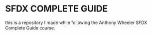# SFDX COMPLETE GUIDE 
this is a repository I made while following the Anthony Wheeler SFDX Complete Guide course.
